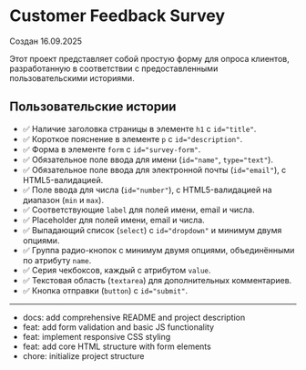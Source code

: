 # Customer Feedback Survey

Создан 16.09.2025

Этот проект представляет собой простую форму для опроса клиентов, разработанную в соответствии с предоставленными пользовательскими историями.

## Пользовательские истории

* ✅ Наличие заголовка страницы в элементе `h1` с `id="title"`.
* ✅ Короткое пояснение в элементе `p` с `id="description"`.
* ✅ Форма в элементе `form` с `id="survey-form"`.
* ✅ Обязательное поле ввода для имени (`id="name"`, `type="text"`).
* ✅ Обязательное поле ввода для электронной почты (`id="email"`), с HTML5-валидацией.
* ✅ Поле ввода для числа (`id="number"`), с HTML5-валидацией на диапазон (`min` и `max`).
* ✅ Соответствующие `label` для полей имени, email и числа.
* ✅ Placeholder для полей имени, email и числа.
* ✅ Выпадающий список (`select`) с `id="dropdown"` и минимум двумя опциями.
* ✅ Группа радио-кнопок с минимум двумя опциями, объединёнными по атрибуту `name`.
* ✅ Серия чекбоксов, каждый с атрибутом `value`.
* ✅ Текстовая область (`textarea`) для дополнительных комментариев.
* ✅ Кнопка отправки (`button`) с `id="submit"`.

---

* docs: add comprehensive README and project description
* feat: add form validation and basic JS functionality
* feat: implement responsive CSS styling
* feat: add core HTML structure with form elements
* chore: initialize project structure


